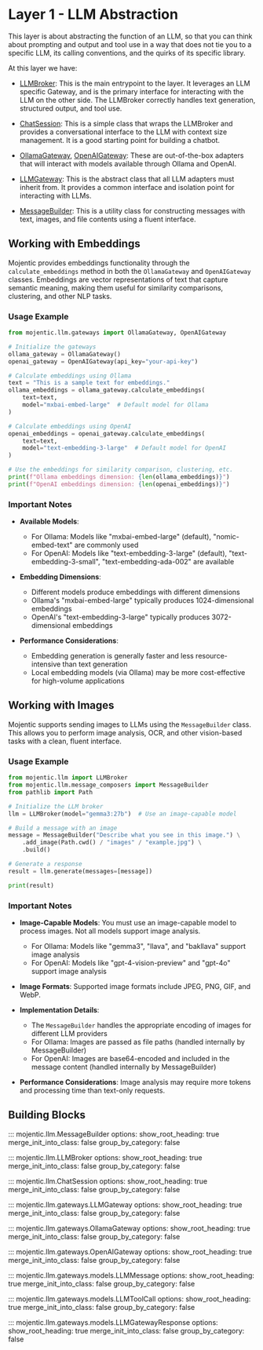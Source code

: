 # Layer 1 - LLM Abstraction

This layer is about abstracting the function of an LLM, so that you can think about prompting and output and tool use in
a way that does not tie you to a specific LLM, its calling conventions, and the quirks of its specific library.

At this layer we have:

- [LLMBroker](api_1.md#mojentic.llm.LLMBroker): This is the main entrypoint to the layer. It leverages an LLM specific
  Gateway, and is the primary interface for interacting with the LLM on the other side. The LLMBroker correctly handles
  text generation, structured output, and tool use.

- [ChatSession](api_1.md#mojentic.llm.ChatSession): This is a simple class that wraps the LLMBroker and provides a
  conversational interface to the LLM with context size management. It is a good starting point for building a chatbot.

- [OllamaGateway](api_1.md#mojentic.llm.OllamaGateway), [OpenAIGateway](api_1.md#mojentic.llm.OpenAIGateway): These are
  out-of-the-box adapters that will interact with models available through
  Ollama and OpenAI.

- [LLMGateway](api_1.md#mojentic.llm.LLMGateway): This is the abstract class that all LLM adapters must inherit from. It
  provides a common interface and isolation point for interacting with LLMs.

- [MessageBuilder](message_composers): This is a utility class for constructing messages
  with text, images, and file contents using a fluent interface.

## Working with Embeddings

Mojentic provides embeddings functionality through the `calculate_embeddings` method in both the `OllamaGateway` and `OpenAIGateway` classes. Embeddings are vector representations of text that capture semantic meaning, making them useful for similarity comparisons, clustering, and other NLP tasks.

### Usage Example

```python
from mojentic.llm.gateways import OllamaGateway, OpenAIGateway

# Initialize the gateways
ollama_gateway = OllamaGateway()
openai_gateway = OpenAIGateway(api_key="your-api-key")

# Calculate embeddings using Ollama
text = "This is a sample text for embeddings."
ollama_embeddings = ollama_gateway.calculate_embeddings(
    text=text,
    model="mxbai-embed-large"  # Default model for Ollama
)

# Calculate embeddings using OpenAI
openai_embeddings = openai_gateway.calculate_embeddings(
    text=text,
    model="text-embedding-3-large"  # Default model for OpenAI
)

# Use the embeddings for similarity comparison, clustering, etc.
print(f"Ollama embeddings dimension: {len(ollama_embeddings)}")
print(f"OpenAI embeddings dimension: {len(openai_embeddings)}")
```

### Important Notes

- **Available Models**:
  - For Ollama: Models like "mxbai-embed-large" (default), "nomic-embed-text" are commonly used
  - For OpenAI: Models like "text-embedding-3-large" (default), "text-embedding-3-small", "text-embedding-ada-002" are available

- **Embedding Dimensions**:
  - Different models produce embeddings with different dimensions
  - Ollama's "mxbai-embed-large" typically produces 1024-dimensional embeddings
  - OpenAI's "text-embedding-3-large" typically produces 3072-dimensional embeddings

- **Performance Considerations**:
  - Embedding generation is generally faster and less resource-intensive than text generation
  - Local embedding models (via Ollama) may be more cost-effective for high-volume applications

## Working with Images

Mojentic supports sending images to LLMs using the `MessageBuilder` class. This allows you to perform image analysis, OCR, and other vision-based tasks with a clean, fluent interface.

### Usage Example

```python
from mojentic.llm import LLMBroker
from mojentic.llm.message_composers import MessageBuilder
from pathlib import Path

# Initialize the LLM broker
llm = LLMBroker(model="gemma3:27b")  # Use an image-capable model

# Build a message with an image
message = MessageBuilder("Describe what you see in this image.") \
    .add_image(Path.cwd() / "images" / "example.jpg") \
    .build()

# Generate a response
result = llm.generate(messages=[message])

print(result)
```

### Important Notes

- **Image-Capable Models**: You must use an image-capable model to process images. Not all models support image analysis.
  - For Ollama: Models like "gemma3", "llava", and "bakllava" support image analysis
  - For OpenAI: Models like "gpt-4-vision-preview" and "gpt-4o" support image analysis

- **Image Formats**: Supported image formats include JPEG, PNG, GIF, and WebP.

- **Implementation Details**:
  - The `MessageBuilder` handles the appropriate encoding of images for different LLM providers
  - For Ollama: Images are passed as file paths (handled internally by MessageBuilder)
  - For OpenAI: Images are base64-encoded and included in the message content (handled internally by MessageBuilder)

- **Performance Considerations**: Image analysis may require more tokens and processing time than text-only requests.


## Building Blocks

::: mojentic.llm.MessageBuilder
    options:
        show_root_heading: true
        merge_init_into_class: false
        group_by_category: false

::: mojentic.llm.LLMBroker
    options:
        show_root_heading: true
        merge_init_into_class: false
        group_by_category: false

::: mojentic.llm.ChatSession
    options:
        show_root_heading: true
        merge_init_into_class: false
        group_by_category: false

::: mojentic.llm.gateways.LLMGateway
    options:
        show_root_heading: true
        merge_init_into_class: false
        group_by_category: false

::: mojentic.llm.gateways.OllamaGateway
    options:
        show_root_heading: true
        merge_init_into_class: false
        group_by_category: false

::: mojentic.llm.gateways.OpenAIGateway
    options:
        show_root_heading: true
        merge_init_into_class: false
        group_by_category: false

::: mojentic.llm.gateways.models.LLMMessage
    options:
        show_root_heading: true
        merge_init_into_class: false
        group_by_category: false

::: mojentic.llm.gateways.models.LLMToolCall
    options:
        show_root_heading: true
        merge_init_into_class: false
        group_by_category: false

::: mojentic.llm.gateways.models.LLMGatewayResponse
    options:
        show_root_heading: true
        merge_init_into_class: false
        group_by_category: false

